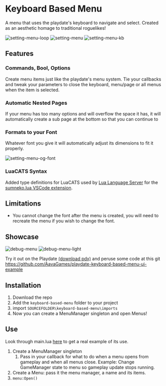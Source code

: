 # Keyboard Based Menu

A menu that uses the playdate's keyboard to navigate and select. Created as an aesthetic homage to traditional roguelikes!

![setting-menu-loop](https://github.com/AavaGames/playdate-keyboard-based-menu-ui/assets/49950668/2ecdcd2c-3eea-4d78-a73c-1eaae619f35c)
![setting-menu](https://github.com/AavaGames/playdate-keyboard-based-menu-ui/assets/49950668/dde48c3a-9478-4531-bd8f-1b073214b353)
![setting-menu-kb](https://github.com/AavaGames/playdate-keyboard-based-menu-ui/assets/49950668/40dcfe6a-157c-439c-bf24-525e59a02095)

## Features

### Commands, Bool, Options
Create menu items just like the playdate's menu system. Tie your callbacks and tweak your parameters to close the keyboard, menu/page or all menus when the item is selected.

### Automatic Nested Pages
If your menu has too many options and will overflow the space it has, it will automatically create a sub page at the bottom so that you can continue to 

### Formats to your Font
Whatever font you give it will automatically adjust its dimensions to fit it properly.

![setting-menu-og-font](https://github.com/AavaGames/playdate-keyboard-based-menu-ui/assets/49950668/0995b2b1-4018-446c-a13a-d75251c4f10a)

### LuaCATS Syntax
Added type definitions for LuaCATS used by [Lua Language Server](https://github.com/LuaLS/lua-language-server) for the [sumneko.lua VSCode extension](https://marketplace.visualstudio.com/items?itemName=sumneko.lua).

## Limitations
- You cannot change the font after the menu is created, you will need to recreate the menu if you wish to change the font.

## Showcase

![debug-menu](https://github.com/AavaGames/playdate-keyboard-based-menu-ui/assets/49950668/01bc380b-6a37-4a0b-8836-54416967aa00)
![debug-menu-light](https://github.com/AavaGames/playdate-keyboard-based-menu-ui/assets/49950668/990b7e48-c494-4905-9ceb-e5b605736583)

Try it out on the Playdate [(download pdx)](https://github.com/AavaGames/playdate-keyboard-based-menu-ui-example/releases/tag/1.0) and peruse some code at this git 
https://github.com/AavaGames/playdate-keyboard-based-menu-ui-example

## Installation

1. Download the repo
2. Add the `keyboard-based-menu` folder to your project
3. import `SOURCEFOLDER\keyboard-based-menu\imports`
4. Now you can create a MenuManager singleton and open Menus!

## Use
Look through main.lua [here](https://github.com/AavaGames/playdate-keyboard-based-menu-ui-example) to get a real example of its use.

1. Create a MenuManager singleton
	1. Pass in your callback for what to do when a menu opens from gameplay and when all menus close. Example: Change GameManager state to menu so gameplay update stops running.
2. Create a Menu: pass it the menu manager, a name and its items.
3. `menu:Open()`
